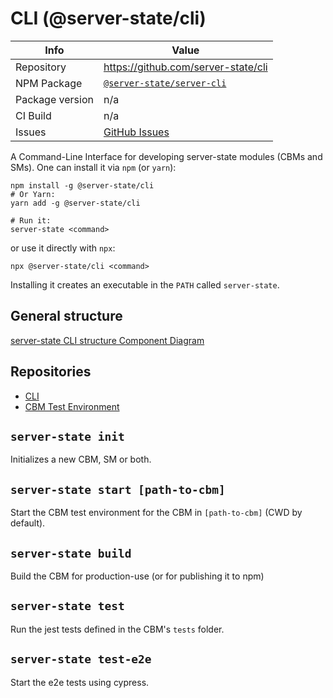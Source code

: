 # CLI (@server-state/cli)


|Info|Value|
|---|---|
|Repository|https://github.com/server-state/cli|
|NPM Package|[`@server-state/server-cli`](https://www.npmjs.com/package/@server-state/cli)|
|Package version|n/a|
|CI Build|n/a|
|Issues|[GitHub Issues](https://github.com/server-state/cli/issues?q=is%3Aissue+is%3Aopen+sort%3Aupdated-desc)|

A Command-Line Interface for developing server-state modules (CBMs and SMs).
One can install it via `npm` (or `yarn`):

```shell
npm install -g @server-state/cli
# Or Yarn:
yarn add -g @server-state/cli

# Run it:
server-state <command>
```
 
or use it directly with `npx`:

 ```shell
npx @server-state/cli <command>
```
 
Installing it creates an executable in the `PATH` called `server-state`.

## General structure

[server-state CLI structure Component Diagram](../cli-structure.puml ':include :type=code plantuml')

## Repositories
- [CLI](https://github.com/server-state/cli)
- [CBM Test Environment](https://github.com/server-state/cbm-test-environment)

## `server-state init`
Initializes a new CBM, SM or both.

## `server-state start [path-to-cbm]`
Start the CBM test environment for the CBM in `[path-to-cbm]` (CWD by default).

## `server-state build`
Build the CBM for production-use (or for publishing it to npm)

## `server-state test`
Run the jest tests defined in the CBM's `tests` folder.

## `server-state test-e2e`
Start the e2e tests using cypress. 
